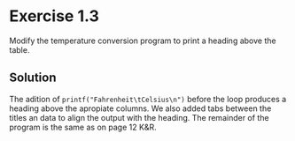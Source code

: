 # Exercise 1.3

Modify the temperature conversion program to print a heading above the table.

## Solution

The adition of `printf("Fahrenheit\tCelsius\n")` before the loop produces a heading above the apropiate columns. We also added tabs between the titles an data to align the output with the heading. The remainder of the program is the same as on page 12 K&R.

